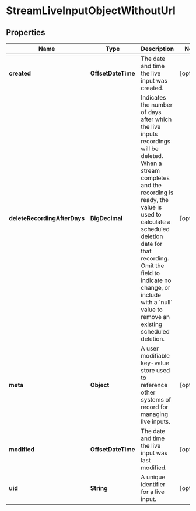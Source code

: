 

# StreamLiveInputObjectWithoutUrl


## Properties

| Name | Type | Description | Notes |
|------------ | ------------- | ------------- | -------------|
|**created** | **OffsetDateTime** | The date and time the live input was created. |  [optional] |
|**deleteRecordingAfterDays** | **BigDecimal** | Indicates the number of days after which the live inputs recordings will be deleted. When a stream completes and the recording is ready, the value is used to calculate a scheduled deletion date for that recording. Omit the field to indicate no change, or include with a &#x60;null&#x60; value to remove an existing scheduled deletion. |  [optional] |
|**meta** | **Object** | A user modifiable key-value store used to reference other systems of record for managing live inputs. |  [optional] |
|**modified** | **OffsetDateTime** | The date and time the live input was last modified. |  [optional] |
|**uid** | **String** | A unique identifier for a live input. |  [optional] |



